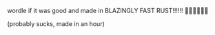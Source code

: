 wordle if it was good and made in BLAZINGLY FAST RUST!!!!!! 🚀🚀🚀🚀🚀🚀

(probably sucks, made in an hour)

